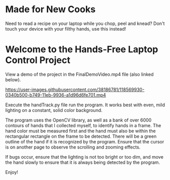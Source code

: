 # Made for New Cooks
Need to read a recipe on your laptop while you chop, peel and knead? Don't touch your device with your filthy hands, use this instead!

# Welcome to the Hands-Free Laptop Control Project
View a demo of the project in the FinalDemoVideo.mp4 file  (also linked below).

https://user-images.githubusercontent.com/38186781/118569930-0340b500-b749-11eb-9936-a1d96d6fe701.mp4

Execute the handTrack.py file run the program. It works best with even, mild lighting on a constant, solid 
color background.

The program uses the OpenCV library, as well as a bank of over 6000 contours of
hands that I collected myself, to identify hands in a frame. The hand color must
be measured first and the hand must also be within the rectangular rectangle
on the frame to be detected. There will be a green outline of the hand if it
is recognized by the program. Ensure that the cursor is on another page to
observe the scrolling and zooming effects.

If bugs occur, ensure that the lighting is not too bright or too dim, and move
the hand slowly to ensure that it is always being detected by the program.

Enjoy! 
